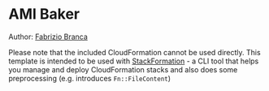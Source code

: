 # AMI Baker

Author: [Fabrizio Branca](https://github.com/fbrnc)

Please note that the included CloudFormation cannot be used directly. This template is intended to be used 
with [StackFormation](https://github.com/AOEpeople/StackFormation) - a CLI tool that helps you manage and deploy 
CloudFormation stacks and also does some preprocessing (e.g. introduces `Fn::FileContent`)
